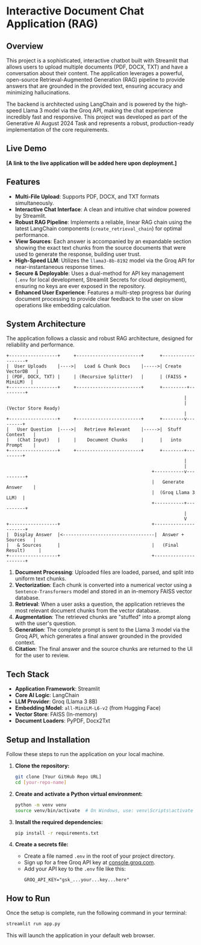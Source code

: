 # Interactive Document Chat Application (RAG)

## Overview

This project is a sophisticated, interactive chatbot built with Streamlit that allows users to upload multiple documents (PDF, DOCX, TXT) and have a conversation about their content. The application leverages a powerful, open-source Retrieval-Augmented Generation (RAG) pipeline to provide answers that are grounded in the provided text, ensuring accuracy and minimizing hallucinations.

The backend is architected using LangChain and is powered by the high-speed Llama 3 model via the Groq API, making the chat experience incredibly fast and responsive. This project was developed as part of the Generative AI August 2024 Task and represents a robust, production-ready implementation of the core requirements.

## Live Demo

<!-- 
ACTION: After you deploy on Streamlit Community Cloud, replace this line with your actual URL. 
For example: [You can access the live, deployed application here.](https://your-app-name.streamlit.app/)
-->
**[A link to the live application will be added here upon deployment.]** 

## Features

-   **Multi-File Upload**: Supports PDF, DOCX, and TXT formats simultaneously.
-   **Interactive Chat Interface**: A clean and intuitive chat window powered by Streamlit.
-   **Robust RAG Pipeline**: Implements a reliable, linear RAG chain using the latest LangChain components (`create_retrieval_chain`) for optimal performance.
-   **View Sources**: Each answer is accompanied by an expandable section showing the exact text chunks from the source documents that were used to generate the response, building user trust.
-   **High-Speed LLM**: Utilizes the `llama3-8b-8192` model via the Groq API for near-instantaneous response times.
-   **Secure & Deployable**: Uses a dual-method for API key management (`.env` for local development, Streamlit Secrets for cloud deployment), ensuring no keys are ever exposed in the repository.
-   **Enhanced User Experience**: Features a multi-step progress bar during document processing to provide clear feedback to the user on slow operations like embedding calculation.

## System Architecture

The application follows a classic and robust RAG architecture, designed for reliability and performance.

```plaintext
+------------------+     +------------------------+      +-------------------+
|  User Uploads    |---->|   Load & Chunk Docs    |----->| Create VectorDB   |
| (PDF, DOCX, TXT) |     | (Recursive Splitter)   |      | (FAISS + MiniLM)  |
+------------------+     +------------------------+      +---------+---------+
                                                                  |
                                                                  | (Vector Store Ready)
                                                                  |
+------------------+     +------------------------+      +--------v---------+
|   User Question  |---->|   Retrieve Relevant    |----->|  Stuff Context   |
|   (Chat Input)   |     |    Document Chunks     |      |   into Prompt    |
+------------------+     +------------------------+      +--------+---------+
                                                                  |
                                                                  |
                                                      +-----------v----------+
                                                      |   Generate Answer    |
                                                      |  (Groq Llama 3 LLM)  |
                                                      +-----------+----------+
                                                                  |
                                                                  V
+------------------+                                  +----------------------+
|  Display Answer  |<----------------------------------|  Answer + Sources   |
|   & Sources      |                                  |   (Final Result)     |
+------------------+                                  +----------------------+

```

1.  **Document Processing**: Uploaded files are loaded, parsed, and split into uniform text chunks.
2.  **Vectorization**: Each chunk is converted into a numerical vector using a `Sentence-Transformers` model and stored in an in-memory FAISS vector database.
3.  **Retrieval**: When a user asks a question, the application retrieves the most relevant document chunks from the vector database.
4.  **Augmentation**: The retrieved chunks are "stuffed" into a prompt along with the user's question.
5.  **Generation**: The complete prompt is sent to the Llama 3 model via the Groq API, which generates a final answer grounded in the provided context.
6.  **Citation**: The final answer and the source chunks are returned to the UI for the user to review.

## Tech Stack

-   **Application Framework**: Streamlit
-   **Core AI Logic**: LangChain
-   **LLM Provider**: Groq (Llama 3 8B)
-   **Embedding Model**: `all-MiniLM-L6-v2` (from Hugging Face)
-   **Vector Store**: FAISS (In-memory)
-   **Document Loaders**: PyPDF, Docx2Txt

## Setup and Installation

Follow these steps to run the application on your local machine.

1.  **Clone the repository:**
    ```bash
    git clone [Your GitHub Repo URL]
    cd [your-repo-name]
    ```

2.  **Create and activate a Python virtual environment:**
    ```bash
    python -m venv venv
    source venv/bin/activate  # On Windows, use: venv\Scripts\activate
    ```

3.  **Install the required dependencies:**
    ```bash
    pip install -r requirements.txt
    ```

4.  **Create a secrets file:**
    -   Create a file named `.env` in the root of your project directory.
    -   Sign up for a free Groq API key at [console.groq.com](https://console.groq.com/).
    -   Add your API key to the `.env` file like this:
        ```
        GROQ_API_KEY="gsk_...your...key...here"
        ```

## How to Run

Once the setup is complete, run the following command in your terminal:

```bash
streamlit run app.py
```

This will launch the application in your default web browser.